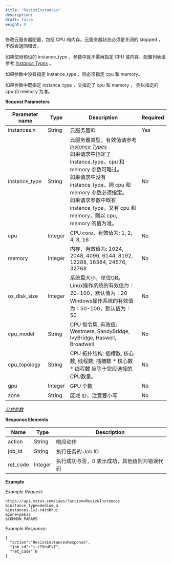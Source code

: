 ```yaml
---
title: "ResizeInstances"
description: 
draft: false
weight: 9
---
```


修改云服务器配置，包括 CPU 和内存。云服务器状态必须是关闭的 stopped ，不然会返回错误。

如果使用预设的 instance_type ，参数中就不需再指定 CPU 或内存，配置列表请参考 [_Instance Types_](../../../common/instance_type/) 。

如果参数中没有指定 instance_type ，则必须指定 cpu 和 memory。

如果参数中既指定 instance_type ，又指定了 cpu 和 memory ， 则以指定的 cpu 和 memory 为准。

**Request Parameters**

| Parameter name | Type | Description | Required |
| --- | --- | --- | --- |
| instances.n | String | 云服务器ID | Yes |
| instance_type | String | 云服务器类型，有效值请参考 [_Instance Types_](../../../common/instance_type/)<br/>如果请求中指定了 instance_type，cpu 和 memory 参数可略过。<br/>如果请求中没有 instance_type，则 cpu 和 memory 参数必须指定。<br/>如果请求参数中既有 instance_type，又有 cpu 和 memory，则以 cpu, memory 的值为准。 | No |
| cpu | Integer | CPU core，有效值为: 1, 2, 4, 8, 16 | No |
| memory | Integer | 内存，有效值为: 1024, 2048, 4096, 6144, 8192, 12288, 16384, 24576, 32768 | No |
| os_disk_size | Integer | 系统盘大小，单位GB。<br>Linux操作系统的有效值为：20-100，默认值为：20<br>Windows操作系统的有效值为：50-100，默认值为：50 | No |
| cpu_model | String | CPU 指令集, 有效值: Westmere, SandyBridge, IvyBridge, Haswell, Broadwell | No |
| cpu_topology | String | CPU 拓扑结构: 插槽数, 核心数, 线程数; 插槽数 * 核心数 * 线程数 应等于您应选择的CPU数量。 | No |
| gpu | Integer | GPU 个数 | No |
| zone | String | 区域 ID，注意要小写 | No |

[_公共参数_](../../../parameters/)

**Response Elements**

| Name | Type | Description |
| --- | --- | --- |
| action | String | 响应动作 |
| job_id | String | 执行任务的 Job ID |
| ret_code | Integer | 执行成功与否，0 表示成功，其他值则为错误代码 |

**Example**

_Example Request_:

```
https://api.xxxxx.com/iaas/?action=ResizeInstances
&instance_type=medium_a
&instances.1=i-r4jnbhui
&zone=pek3a
&COMMON_PARAMS
```

_Example Response_:

```
{
  "action":"ResizeInstancesResponse",
  "job_id":"j-cT9nUFvT",
  "ret_code":0
}
```
